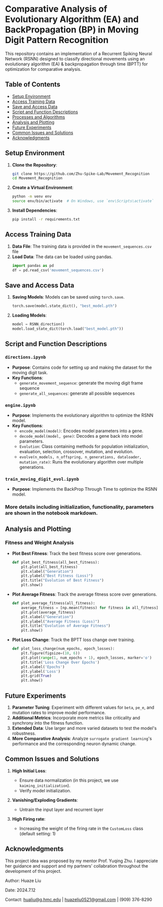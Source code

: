 # Comparative Analysis of Evolutionary Algorithm (EA) and BackPropagation (BP) in Moving Digit Pattern Recognition

This repository contains an implementation of a Recurrent Spiking Neural Network (RSNN) designed to classify directional movements using an evolutionary algorithm (EA) & backpropagation through time (BPTT) for optimization for comparative analysis.

## Table of Contents

- [Setup Environment](#setup-environment)
- [Access Training Data](#access-training-data)
- [Save and Access Data](#save-and-access-data)
- [Script and Function Descriptions](#script-and-function-descriptions)
- [Processes and Algorithms](#processes-and-algorithms)
- [Analysis and Plotting](#analysis-and-plotting)
- [Future Experiments](#future-experiments)
- [Common Issues and Solutions](#common-issues-and-solutions)
- [Acknowledgments](#acknowledgments)


## Setup Environment

1. **Clone the Repository**:
    ```bash
    git clone https://github.com/Zhu-Spike-Lab/Movement_Recognition
    cd Movement_Recognition
    ```

2. **Create a Virtual Environment**:
    ```bash
    python -m venv env
    source env/bin/activate  # On Windows, use `env\Scripts\activate`
    ```

3. **Install Dependencies**:
    ```bash
    pip install -r requirements.txt
    ```

## Access Training Data

1. **Data File**: The training data is provided in the `movement_sequences.csv` file
3. **Load Data**: The data can be loaded using pandas.
    ```python
    import pandas as pd
    df = pd.read_csv('movement_sequences.csv')
    ```

## Save and Access Data

1. **Saving Models**: Models can be saved using `torch.save`.
    ```python
    torch.save(model.state_dict(), "best_model.pth")
    ```

2. **Loading Models**:
    ```python
    model = RSNN_direction()
    model.load_state_dict(torch.load("best_model.pth"))
    ```

## Script and Function Descriptions

### `directions.ipynb`

- **Purpose**: Contains code for setting up and making the dataset for the moving digit task.
- **Key Functions**:
  - `generate_movement_sequence`: generate the moving digit frame sequence
  - `generate_all_sequences`: generate all possible sequences

### `engine.ipynb`

- **Purpose**: Implements the evolutionary algorithm to optimize the RSNN model.
- **Key Functions**:
  - `encode_model(model)`: Encodes model parameters into a gene.
  - `decode_model(model, gene)`: Decodes a gene back into model parameters.
  - `Evolution`: Class containing methods for population initialization, evaluation, selection, crossover, mutation, and evolution.
  - `evolve(n_models, n_offspring, n_generations, dataloader, mutation_rate)`: Runs the evolutionary algorithm over multiple generations.

### `train_moving_digit_evol.ipynb`

- **Purpose**: Implements the BackProp Through Time to optimize the RSNN model.

### More details including initialization, functionality, parameters are shown in the notebook markdown.
 

## Analysis and Plotting

### Fitness and Weight Analysis

- **Plot Best Fitness**: Track the best fitness score over generations.
    ```python
    def plot_best_fitness(all_best_fitness):
        plt.plot(all_best_fitness)
        plt.xlabel("Generation")
        plt.ylabel("Best Fitness (Loss)")
        plt.title("Evolution of Best Fitness")
        plt.show()
    ```

- **Plot Average Fitness**: Track the average fitness score over generations.
    ```python
    def plot_average_fitness(all_fitness):
        average_fitness = [np.mean(fitness) for fitness in all_fitness]
        plt.plot(average_fitness)
        plt.xlabel("Generation")
        plt.ylabel("Average Fitness (Loss)")
        plt.title("Evolution of Average Fitness")
        plt.show()
    ```
- **Plot Loss Change**: Track the BPTT loss change over training.
    ```python
    def plot_loss_change(num_epochs, epoch_losses):
        plt.figure(figsize=(10, 6))
        plt.plot(range(1, num_epochs + 1), epoch_losses, marker='o')
        plt.title('Loss Change Over Epochs')
        plt.xlabel('Epochs')
        plt.ylabel('Loss')
        plt.grid(True)
        plt.show()
    ```

## Future Experiments

1. **Parameter Tuning**: Experiment with different values for `beta`, `pe_e`, and mutation rates to improve model performance.
2. **Additional Metrics**: Incorporate more metrics like criticality and synchrony into the fitness function.
3. **Extended Data**: Use larger and more varied datasets to test the model's robustness.
4. **More Comparative Analysis**: Analyze `surrogate gradient learning`'s performance and the corresponding neuron dynamic change.

## Common Issues and Solutions

1. **High Initial Loss**:
    - Ensure data normalization (in this project, we use `kaiming_initialization`).
    - Verify model initialization.

2. **Vanishing/Exploding Gradients**:
    - Untrain the input layer and recurrent layer
  
3. **High Firing rate**:
    - Increasing the weight of the firing rate in the `CustomLoss` class (default setting: 1)

## Acknowledgments

This project idea was proposed by my mentor Prof. Yuqing Zhu. I appreciate her guidance and support and my partners' collabration throughout the development of this project.


  

Author: Huaze Liu 


Date: 2024.7.12

Contact: hualiu@g.hmc.edu | huazeliu0521@gmail.com | (909) 376-8290

